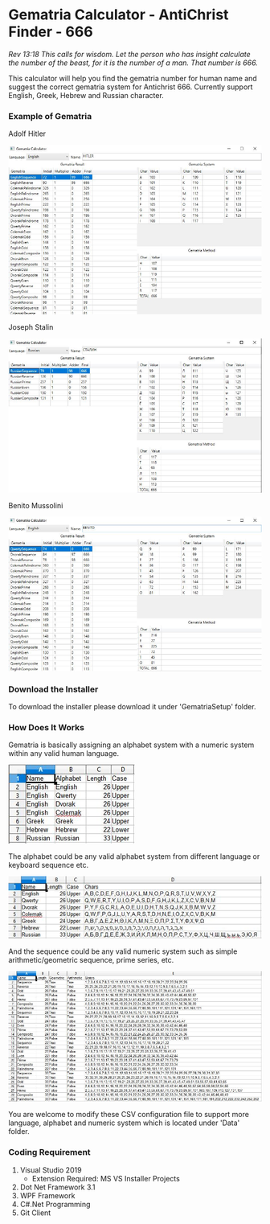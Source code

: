 ﻿# Gematria Calculator - AntiChrist Finder - 666

<em>Rev 13:18 This calls for wisdom. Let the person who has insight calculate the number of the beast, for it is the number of a man. That number is 666.</em>

This calculator will help you find the gematria number for human name and suggest the correct gematria system for Antichrist 666. Currently support English, Greek, Hebrew and Russian character. 

### Example of Gematria

Adolf Hitler

![](Image/hitler.JPG)

Joseph Stalin

![](Image/stalin.JPG)

Benito Mussolini

![](Image/benito.JPG)

### Download the Installer

To download the installer please download it under 'GematriaSetup' folder.

### How Does It Works

Gematria is basically assigning an alphabet system with a numeric system within any valid human language. 

![](Image/language.JPG)

The alphabet could be any valid alphabet system from different language or keyboard sequence etc. 

![](Image/alphabet.JPG)

And the sequence could be any valid numeric system such as simple arithmetic/geometric sequence, prime series, etc.

![](Image/numeric.JPG)

You are welcome to modify these CSV configuration file to support more language, alphabet and numeric system which is located under 'Data' folder.

### Coding Requirement

1. Visual Studio 2019 
   - Extension Required: MS VS Installer Projects
2. Dot Net Framework 3.1
3. WPF Framework
4. C#.Net Programming
5. Git Client





